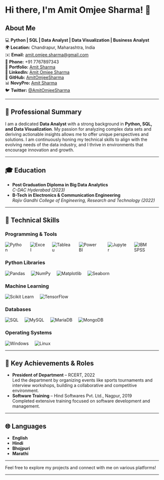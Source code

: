# Hi there, I'm Amit Omjee Sharma! 👋

## About Me
💻 **Python | SQL | Data Analyst | Data Visualization | Business Analyst**  
🌍 **Location:** Chandrapur, Maharashtra, India  
✉️ **Email:** [amit.omjee.sharma@gmail.com](mailto:amit.omjee.sharma@gmail.com)  
📱 **Phone:** +91 7767897343  
🔗 **Portfolio:** [Amit Sharma](https://amitomjeesharma.github.io/)  
💼 **LinkedIn:** [Amit Omjee Sharma](https://www.linkedin.com/in/amit-omjee-sharma/)  
🐙 **GitHub:** [AmitOmjeeSharma](https://github.com/AmitOmjeeSharma)  
📊 **NovyPro:** [Amit Sharma](https://www.novypro.com/profile_projects/sharmaji99)  
🐦 **Twitter:** [@AmitOmjeeSharma](https://twitter.com/AmitOmjeeSharma)  

---

## 🚀 **Professional Summary**  
I am a dedicated **Data Analyst** with a strong background in **Python, SQL, and Data Visualization**. My passion for analyzing complex data sets and deriving actionable insights allows me to offer unique perspectives and solutions. I am continuously honing my technical skills to align with the evolving needs of the data industry, and I thrive in environments that encourage innovation and growth.

---

## 🎓 **Education**  
- **Post Graduation Diploma in Big Data Analytics**  
  *C-DAC Hyderabad (2023)*  
- **B-Tech in Electronics & Communication Engineering**  
  *Rajiv Gandhi College of Engineering, Research and Technology (2022)*

---

## 💼 **Technical Skills**

### Programming & Tools  

<div style="display: flex; flex-direction: row;">
  <img src="https://img.shields.io/badge/-Python-3776AB?style=flat&logo=python&logoColor=white" alt="Python" style="margin-right: 20px;">
  <img src="https://img.shields.io/badge/-Excel-217346?style=flat&logo=microsoft-excel&logoColor=white" alt="Excel" style="margin-right: 20px;">
  <img src="https://img.shields.io/badge/-Tableau-E97627?style=flat&logo=tableau&logoColor=white" alt="Tableau" style="margin-right: 20px;">
  <img src="https://img.shields.io/badge/-Power%20BI-F2C811?style=flat&logo=power-bi&logoColor=white" alt="Power BI" style="margin-right: 20px;">
  <img src="https://img.shields.io/badge/-Jupyter-F37626?style=flat&logo=jupyter&logoColor=white" alt="Jupyter" style="margin-right: 20px;">
  <img src="https://img.shields.io/badge/-IBM%20SPSS-052FAD?style=flat&logo=ibm&logoColor=white" alt="IBM SPSS">
</div>

### Python Libraries  
<div style="display: flex; flex-direction: row;">
  <img src="https://img.shields.io/badge/-Pandas-150458?style=flat&logo=pandas&logoColor=white" alt="Pandas" style="margin-right: 20px;">
  <img src="https://img.shields.io/badge/-NumPy-013243?style=flat&logo=numpy&logoColor=white" alt="NumPy" style="margin-right: 20px;">
  <img src="https://img.shields.io/badge/-Matplotlib-2C8EBB?style=flat&logo=python&logoColor=white" alt="Matplotlib" style="margin-right: 20px;">
  <img src="https://img.shields.io/badge/-Seaborn-3776AB?style=flat&logo=python&logoColor=white" alt="Seaborn">
</div>

### Machine Learning  
<div style="display: flex; flex-direction: row;">
  <img src="https://img.shields.io/badge/-Scikit%20Learn-F7931E?style=flat&logo=scikit-learn&logoColor=white" alt="Scikit Learn" style="margin-right: 20px;">
  <img src="https://img.shields.io/badge/-TensorFlow-FF6F00?style=flat&logo=tensorflow&logoColor=white" alt="TensorFlow">
</div>

### Databases  
<div style="display: flex; flex-direction: row;">
  <img src="https://img.shields.io/badge/-SQL-4479A1?style=flat&logo=sql&logoColor=white" alt="SQL" style="margin-right: 20px;">
  <img src="https://img.shields.io/badge/-MySQL-4479A1?style=flat&logo=mysql&logoColor=white" alt="MySQL" style="margin-right: 20px;">
  <img src="https://img.shields.io/badge/-MariaDB-003545?style=flat&logo=mariadb&logoColor=white" alt="MariaDB" style="margin-right: 20px;">
  <img src="https://img.shields.io/badge/-MongoDB-47A248?style=flat&logo=mongodb&logoColor=white" alt="MongoDB">
</div>

### Operating Systems  
<div style="display: flex; flex-direction: row;">
  <img src="https://img.shields.io/badge/-Windows-0078D6?style=flat&logo=windows&logoColor=white" alt="Windows" style="margin-right: 20px;">
  <img src="https://img.shields.io/badge/-Linux-FCC624?style=flat&logo=linux&logoColor=white" alt="Linux">
</div>

---

## 🏅 **Key Achievements & Roles**  
- **President of Department** – RCERT, 2022  
  Led the department by organizing events like sports tournaments and interview workshops, building a collaborative and competitive environment.
- **Software Training** – Hind Softwares Pvt. Ltd., Nagpur, 2019  
  Completed extensive training focused on software development and management.

---

## 🌐 **Languages**
- **English**  
- **Hindi**  
- **Bhojpuri**  
- **Marathi**

---

Feel free to explore my projects and connect with me on various platforms!

---

